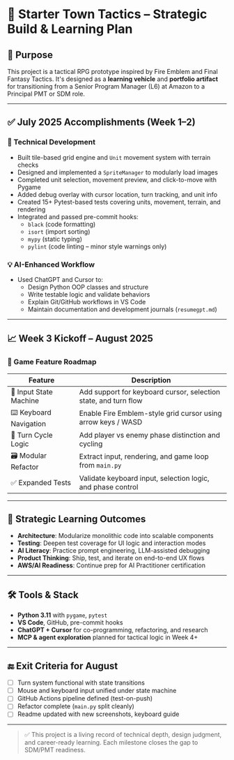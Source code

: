 # 🧭 Starter Town Tactics – Strategic Build & Learning Plan

## 🎯 Purpose

This project is a tactical RPG prototype inspired by Fire Emblem and Final Fantasy Tactics. It's designed as a **learning vehicle** and **portfolio artifact** for transitioning from a Senior Program Manager (L6) at Amazon to a Principal PMT or SDM role.

---

## ✅ July 2025 Accomplishments (Week 1–2)

### 🔧 Technical Development

- Built tile-based grid engine and `Unit` movement system with terrain checks
- Designed and implemented a `SpriteManager` to modularly load images
- Completed unit selection, movement preview, and click-to-move with Pygame
- Added debug overlay with cursor location, turn tracking, and unit info
- Created 15+ Pytest-based tests covering units, movement, terrain, and rendering
- Integrated and passed pre-commit hooks:
  - `black` (code formatting)
  - `isort` (import sorting)
  - `mypy` (static typing)
  - `pylint` (code linting – minor style warnings only)

### 💡 AI-Enhanced Workflow

- Used ChatGPT and Cursor to:
  - Design Python OOP classes and structure
  - Write testable logic and validate behaviors
  - Explain Git/GitHub workflows in VS Code
  - Maintain documentation and development journals (`resumegpt.md`)

---

## 📈 Week 3 Kickoff – August 2025

### 🧩 Game Feature Roadmap

| Feature                      | Description                                                              |
|-----------------------------|--------------------------------------------------------------------------|
| 🧠 Input State Machine       | Add support for keyboard cursor, selection state, and turn flow          |
| ⌨️ Keyboard Navigation       | Enable Fire Emblem-style grid cursor using arrow keys / WASD             |
| 🔄 Turn Cycle Logic         | Add player vs enemy phase distinction and cycling                        |
| 🗃️ Modular Refactor          | Extract input, rendering, and game loop from `main.py`                   |
| ✅ Expanded Tests            | Validate keyboard input, selection logic, and phase control              |

---

## 📌 Strategic Learning Outcomes

- **Architecture**: Modularize monolithic code into scalable components
- **Testing**: Deepen test coverage for UI logic and interaction modes
- **AI Literacy**: Practice prompt engineering, LLM-assisted debugging
- **Product Thinking**: Ship, test, and iterate on end-to-end UX flows
- **AWS/AI Readiness**: Continue prep for AI Practitioner certification

---

## 🛠️ Tools & Stack

- **Python 3.11** with `pygame`, `pytest`
- **VS Code**, GitHub, pre-commit hooks
- **ChatGPT + Cursor** for co-programming, refactoring, and research
- **MCP & agent exploration** planned for tactical logic in Week 4+

---

## 🔚 Exit Criteria for August

- [ ] Turn system functional with state transitions
- [ ] Mouse and keyboard input unified under state machine
- [ ] GitHub Actions pipeline defined (test-on-push)
- [ ] Refactor complete (`main.py` split cleanly)
- [ ] Readme updated with new screenshots, keyboard guide

---

> ✅ This project is a living record of technical depth, design judgment, and career-ready learning. Each milestone closes the gap to SDM/PMT readiness.
